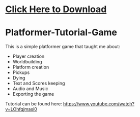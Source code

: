 # [**Click Here to Download**](https://drive.google.com/file/d/1o9JxFQnEq7gYBrF_8pmBx1YNG4VofhFe/view?usp=sharing)

# Platformer-Tutorial-Game
This is a simple platformer game that taught me about:
- Player creation
- Worldbuilding
- Platform creation
- Pickups
- Dying
- Text and Scores keeping
- Audio and Music
- Exporting the game

Tutorial can be found here:
https://www.youtube.com/watch?v=LOhfqjmasi0
